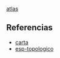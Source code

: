 [atlas](pdf/atlas.pdf)

## Referencias
- [carta](./carta.md)
- [esp-topologico](./esp-topologico.md)
